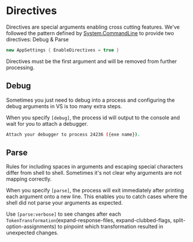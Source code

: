 # Directives

Directives are special arguments enabling cross cutting features.  We've followed the pattern defined by  [System.CommandLine](https://github.com/dotnet/command-line-api/wiki/Features-overview#debugging) to provide two directives: Debug & Parse

```c#
new AppSettings { EnableDirectives = true }
```

Directives must be the first argument and will be removed from further processing.

## Debug

Sometimes you just need to debug into a process and configuring the debug arguments in VS is too many extra steps.

When you specify `[debug]`, the process id will output to the console and wait for you to attach a debugger.

``` bash
Attach your debugger to process 24236 ({exe name}).
```

## Parse

Rules for including spaces in arguments and escaping special characters differ from shell to shell.  Sometimes it's not clear why arguments are not mapping correctly.

When you specify `[parse]`, the process will exit immediately after printing each argument onto a new line.  This enables you to catch cases where the shell did not parse your arguments as expected.

Use `[parse:verbose]` to see changes after each `TokenTransformation`(expand-response-files, expand-clubbed-flags, split-option-assignments) to pinpoint which transformation resulted in unexpected changes.